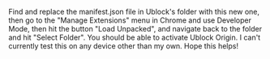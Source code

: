 Find and replace the manifest.json file in Ublock's folder with this new one, then go to the "Manage Extensions" menu in Chrome and use Developer Mode, then hit the button "Load Unpacked", and navigate back to the folder and hit "Select Folder". You should be able to activate Ublock Origin. 
I can't currently test this on any device other than my own. Hope this helps!
